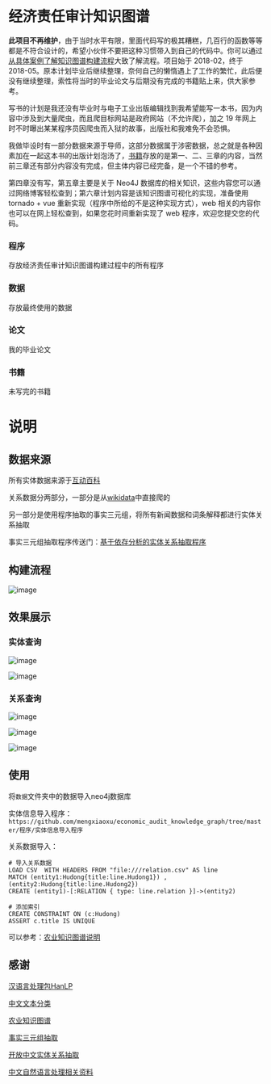 # 经济责任审计知识图谱

**此项目不再维护**，由于当时水平有限，里面代码写的极其糟糕，几百行的函数等等都是不符合设计的，希望小伙伴不要把这种习惯带入到自己的代码中。你可以通过[从具体案例了解知识图谱构建流程](https://mp.weixin.qq.com/s/D3K5yHfXMWReVgdGwX8Qtw)大致了解流程。项目始于 2018-02，终于 2018-05。原本计划毕业后继续整理，奈何自己的懒惰遇上了工作的繁忙，此后便没有继续整理，索性将当时的毕业论文与后期没有完成的书籍贴上来，供大家参考。

写书的计划是我还没有毕业时与电子工业出版编辑找到我希望能写一本书，因为内容中涉及到大量爬虫，而且爬目标网站是政府网站（不允许爬），加之 19 年网上时不时曝出某某程序员因爬虫而入狱的故事，出版社和我难免不会恐惧。

我做毕设时有一部分数据来源于导师，这部分数据属于涉密数据，总之就是各种因素加在一起这本书的出版计划泡汤了，[书籍](https://github.com/mengxiaoxu/economic_audit_knowledge_graph/tree/master/书籍)存放的是第一、二、三章的内容，当然前三章还有部分内容没有完成，但主体内容已经完备，是一个不错的参考。

第四章没有写，第五章主要是关于 Neo4J 数据库的相关知识，这些内容您可以通过网络博客轻松查到；第六章计划内容是该知识图谱可视化的实现，准备使用 tornado + vue 重新实现（程序中所给的不是这种实现方式），web 相关的内容你也可以在网上轻松查到，如果您花时间重新实现了 web 程序，欢迎您提交您的代码。

### 程序

存放经济责任审计知识图谱构建过程中的所有程序

### 数据

存放最终使用的数据

### 论文

我的毕业论文

### 书籍

未写完的书籍

# 说明

## 数据来源

所有实体数据来源于[互动百科](http://www.baike.com/)

关系数据分两部分，一部分是从[wikidata](https://www.wikidata.org/wiki/Wikidata:Main_Page)中直接爬的

另一部分是使用程序抽取的事实三元组，将所有新闻数据和词条解释都进行实体关系抽取

事实三元组抽取程序传送门：[基于依存分析的实体关系抽取程序](https://github.com/mengxiaoxu/entity_relation_extraction)

## 构建流程

![image](https://github.com/mengxiaoxu/economic_audit_knowledge_graph/raw/master/数据/img/实现流程图.png)

## 效果展示

### 实体查询

![image](https://github.com/mengxiaoxu/economic_audit_knowledge_graph/raw/master/数据/img/实体查询.png)

![image](https://github.com/mengxiaoxu/economic_audit_knowledge_graph/raw/master/数据/img/实体查询结果.png)

### 关系查询

![image](https://github.com/mengxiaoxu/economic_audit_knowledge_graph/raw/master/数据/img/关系查询.png)

![image](https://github.com/mengxiaoxu/economic_audit_knowledge_graph/raw/master/数据/img/关系查询结果1.png)

![image](https://github.com/mengxiaoxu/economic_audit_knowledge_graph/raw/master/数据/img/关系查询结果2.png)

## 使用

将```数据```文件夹中的数据导入neo4j数据库

实体信息导入程序：```https://github.com/mengxiaoxu/economic_audit_knowledge_graph/tree/master/程序/实体信息导入程序```

关系数据导入：

```
# 导入关系数据
LOAD CSV  WITH HEADERS FROM "file:///relation.csv" AS line
MATCH (entity1:Hudong{title:line.Hudong1}) , (entity2:Hudong{title:line.Hudong2})
CREATE (entity1)-[:RELATION { type: line.relation }]->(entity2)

# 添加索引
CREATE CONSTRAINT ON (c:Hudong)
ASSERT c.title IS UNIQUE
```

可以参考：[农业知识图谱说明](https://github.com/qq547276542/Agriculture_KnowledgeGraph/blob/master/README.md)

## 感谢

[汉语言处理包HanLP](https://github.com/hankcs/HanLP)

[中文文本分类](https://github.com/gaussic/text-classification-cnn-rnn)

[农业知识图谱](https://github.com/qq547276542/Agriculture_KnowledgeGraph)

[事实三元组抽取](https://github.com/twjiang/fact_triple_extraction)

[开放中文实体关系抽取](http://www.docin.com/p-1715877509.html)

[中文自然语言处理相关资料](https://github.com/mengxiaoxu/Awesome-Chinese-NLP)
